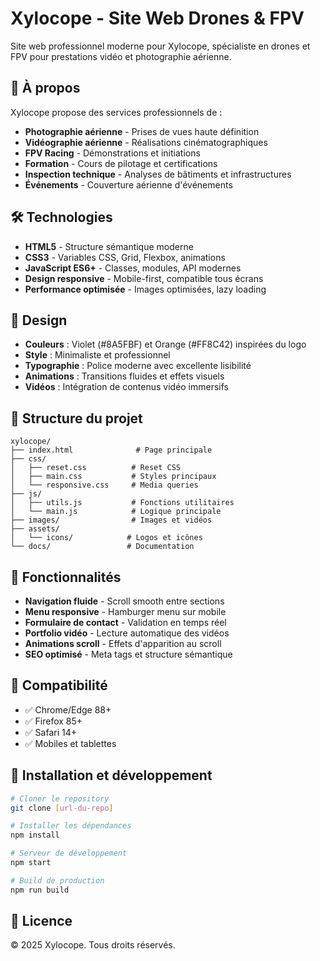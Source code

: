 # Xylocope - Site Web Drones & FPV

Site web professionnel moderne pour Xylocope, spécialiste en drones et FPV pour prestations vidéo et photographie aérienne.

## 🚁 À propos

Xylocope propose des services professionnels de :
- **Photographie aérienne** - Prises de vues haute définition
- **Vidéographie aérienne** - Réalisations cinématographiques 
- **FPV Racing** - Démonstrations et initiations
- **Formation** - Cours de pilotage et certifications
- **Inspection technique** - Analyses de bâtiments et infrastructures
- **Événements** - Couverture aérienne d'événements

## 🛠️ Technologies

- **HTML5** - Structure sémantique moderne
- **CSS3** - Variables CSS, Grid, Flexbox, animations
- **JavaScript ES6+** - Classes, modules, API modernes
- **Design responsive** - Mobile-first, compatible tous écrans
- **Performance optimisée** - Images optimisées, lazy loading

## 🎨 Design

- **Couleurs** : Violet (#8A5FBF) et Orange (#FF8C42) inspirées du logo
- **Style** : Minimaliste et professionnel
- **Typographie** : Police moderne avec excellente lisibilité
- **Animations** : Transitions fluides et effets visuels
- **Vidéos** : Intégration de contenus vidéo immersifs

## 📁 Structure du projet

```
xylocope/
├── index.html              # Page principale
├── css/
│   ├── reset.css          # Reset CSS
│   ├── main.css           # Styles principaux
│   └── responsive.css     # Media queries
├── js/
│   ├── utils.js           # Fonctions utilitaires
│   └── main.js            # Logique principale
├── images/                # Images et vidéos
├── assets/
│   └── icons/            # Logos et icônes
└── docs/                 # Documentation
```

## 🚀 Fonctionnalités

- **Navigation fluide** - Scroll smooth entre sections
- **Menu responsive** - Hamburger menu sur mobile  
- **Formulaire de contact** - Validation en temps réel
- **Portfolio vidéo** - Lecture automatique des vidéos
- **Animations scroll** - Effets d'apparition au scroll
- **SEO optimisé** - Meta tags et structure sémantique

## 📱 Compatibilité

- ✅ Chrome/Edge 88+
- ✅ Firefox 85+
- ✅ Safari 14+
- ✅ Mobiles et tablettes

## 🔧 Installation et développement

```bash
# Cloner le repository
git clone [url-du-repo]

# Installer les dépendances
npm install

# Serveur de développement
npm start

# Build de production
npm run build
```

## 📄 Licence

© 2025 Xylocope. Tous droits réservés.